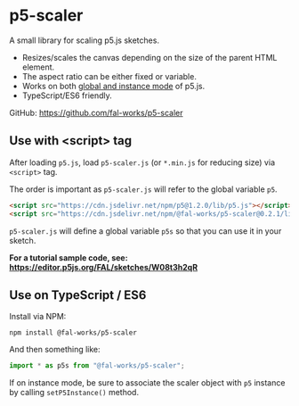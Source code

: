 # p5-scaler

A small library for scaling p5.js sketches.

- Resizes/scales the canvas depending on the size of the parent HTML element.  
- The aspect ratio can be either fixed or variable.
- Works on both [global and instance mode](https://github.com/processing/p5.js/wiki/Global-and-instance-mode) of p5.js.
- TypeScript/ES6 friendly.

GitHub: <https://github.com/fal-works/p5-scaler>


## Use with \<script\> tag

After loading `p5.js`, load `p5-scaler.js` (or `*.min.js` for reducing size) via `<script>` tag.

The order is important as `p5-scaler.js` will refer to the global variable `p5`.

```html
<script src="https://cdn.jsdelivr.net/npm/p5@1.2.0/lib/p5.js"></script>
<script src="https://cdn.jsdelivr.net/npm/@fal-works/p5-scaler@0.2.1/lib/p5-scaler.js"></script>
```

`p5-scaler.js` will define a global variable `p5s` so that you can use it in your sketch.

**For a tutorial sample code, see: <https://editor.p5js.org/FAL/sketches/W08t3h2qR>**


## Use on TypeScript / ES6

Install via NPM:

```text
npm install @fal-works/p5-scaler
```

And then something like:

```js
import * as p5s from "@fal-works/p5-scaler";
```

If on instance mode, be sure to associate the scaler object with `p5` instance by calling `setP5Instance()` method.
